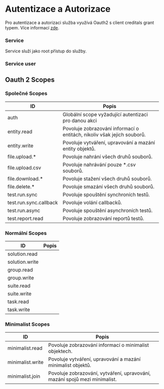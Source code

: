 # Autentizace a Autorizace
Pro autentizace a autorizaci služba využívá Oauth2 s client creditals grant typem. Více informací [zde](https://bshaffer.github.io/oauth2-server-php-docs/grant-types/client-credentials/). 

### Service
Service služí jako root přístup do služby. 
### Service user


## Oauth 2 Scopes
### Společné Scopes
| ID | Popis |
| ---- | ----------- |
| auth | Globální scope vyžadující autentizaci pro danou akci |
| entity.read | Povoluje zobrazování informací o entitách, nikoliv však jejich souborů. |
| entity.write | Povoluje vytváření, upravování a mazání entity objektů. |
| file.upload.* | Povoluje nahrání všech druhů souborů. |
| file.upload.csv | Povoluje nahrávání pouze *.csv souborů. |
| file.download.* | Povoluje stažení všech druhů souborů. |
| file.delete.* | Povoluje smazání všech druhů souborů. |
| test.run.sync | Povoluje spouštění synchroních testů. |
| test.run.sync.callback | Povoluje volání callbacků. |
| test.run.async | Povoluje spouštění asynchroních testů. |
| test.report.read | Povoluje zobrazování reportů testů. |
### Normální Scopes
| ID | Popis |
| -- | ----- |
| solution.read ||
| solution.write ||
| group.read ||
| group.write ||
| suite.read ||
| suite.write ||
| task.read ||
| task.write ||


### Minimalist Scopes
| ID | Popis |
| ---- | ----------- |
| minimalist.read | Povoluje zobrazování informací o minimalist objektech. |
| minimalist.write | Povoluje vytváření, upravování a mazání minimalist objektů. |
| minimalist.join | Povoluje zobrazování, vytváření, upravování, mazání spojů mezi minimalist. | 